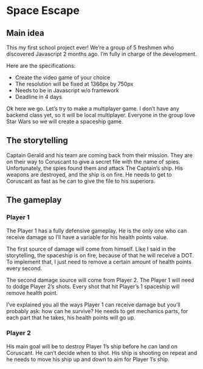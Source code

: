 # Space Escape

## Main idea

This my first school project ever! We’re a group of 5 freshmen who discovered Javascript 2 months ago. I’m fully in charge of the development.

Here are the specifications:

- Create the video game of your choice
- The resolution will be fixed at 1366px by 750px
- Needs to be in Javascript w/o framework
- Deadline in 4 days

Ok here we go. Let’s try to make a multiplayer game. I don’t have any backend class yet, so it will be local multiplayer. Everyone in the group love Star Wars so we will create a spaceship game.

## The storytelling

Captain Gerald and his team are coming back from their mission. They are on their way to Coruscant to give a secret file with the name of spies. Unfortunately, the spies found them and attack The Captain’s ship. His weapons are destroyed, and the ship is on fire. He needs to get to Coruscant as fast as he can to give the file to his superiors.

## The gameplay

### Player 1

The Player 1 has a fully defensive gameplay. He is the only one who can receive damage so I’ll have a variable for his health points value.

The first source of damage will come from himself. Like I said in the storytelling, the spaceship is on fire, because of that he will receive a DOT. To implement that, I just need to remove a certain amount of health points every second.

The second damage source will come from Player 2. The Player 1 will need to dodge Player 2’s shots. Every shot that hit Player’s 1 spaceship will remove health point.

I’ve explained you all the ways Player 1 can receive damage but you’ll probably ask: how can he survive? He needs to get mechanics parts, for each part that he takes, his health points will go up.

### Player 2

His main goal will be to destroy Player 1’s ship before he can land on Coruscant. He can’t decide when to shot. His ship is shooting on repeat and he needs to move his ship up and down to aim for Player 1’s ship.
